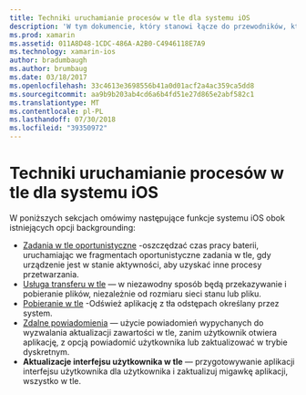 ```yaml
---
title: Techniki uruchamianie procesów w tle dla systemu iOS
description: 'W tym dokumencie, który stanowi łącze do przewodników, które opisują różne techniki backgrounding w systemie iOS: zadania w tle, Usługa transferu w tle, pobieranie w tle i zdalne powiadomienia.'
ms.prod: xamarin
ms.assetid: 011A8D48-1CDC-486A-A2B0-C4946118E7A9
ms.technology: xamarin-ios
author: bradumbaugh
ms.author: brumbaug
ms.date: 03/18/2017
ms.openlocfilehash: 33c4613e3698556b41a0d01acf2a4ac359ca5dd8
ms.sourcegitcommit: aa9b9b203ab4cd6a6b4fd51e27d865e2abf582c1
ms.translationtype: MT
ms.contentlocale: pl-PL
ms.lasthandoff: 07/30/2018
ms.locfileid: "39350972"
---
```

# <a name="ios-backgrounding-techniques"></a>Techniki uruchamianie procesów w tle dla systemu iOS

W poniższych sekcjach omówimy następujące funkcje systemu iOS obok istniejących opcji backgrounding:

-  [Zadania w tle oportunistyczne](~/ios/app-fundamentals/backgrounding/ios-backgrounding-techniques/ios-backgrounding-with-tasks.md#background_tasks_in_iOS_7) -oszczędzać czas pracy baterii, uruchamiając we fragmentach oportunistyczne zadania w tle, gdy urządzenie jest w stanie aktywności, aby uzyskać inne procesy przetwarzania.
-  [Usługa transferu w tle](~/ios/app-fundamentals/backgrounding/ios-backgrounding-techniques/ios-backgrounding-with-tasks.md#background-transfers) — w niezawodny sposób będą przekazywanie i pobieranie plików, niezależnie od rozmiaru sieci stanu lub pliku.
-  [Pobieranie w tle](~/ios/app-fundamentals/backgrounding/ios-backgrounding-techniques/updating-an-application-in-the-background.md#background_fetch) -Odśwież aplikację z tła odstępach określany przez system.
-  [Zdalne powiadomienia](~/ios/app-fundamentals/backgrounding/ios-backgrounding-techniques/updating-an-application-in-the-background.md#remote_notifications) — użycie powiadomień wypychanych do wyzwalania aktualizacji zawartości w tle, zanim użytkownik otwiera aplikację, z opcją powiadomić użytkownika lub zaktualizować w trybie dyskretnym.
-  **Aktualizacje interfejsu użytkownika w tle** — przygotowywanie aplikacji interfejsu użytkownika dla użytkownika i zaktualizuj migawkę aplikacji, wszystko w tle.
